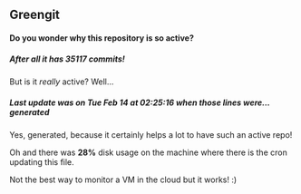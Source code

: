 ## Greengit

#### Do you wonder why this repository is so active?

##### After all it has 35117 commits!

But is it *really* active? Well...

##### Last update was on Tue Feb 14 at 02:25:16 when those lines were... generated

Yes, generated, because it certainly helps a lot to have such an active repo!

Oh and there was **28%** disk usage on the machine
where there is the cron updating this file.

Not the best way to monitor a VM in the cloud but it works! :)
